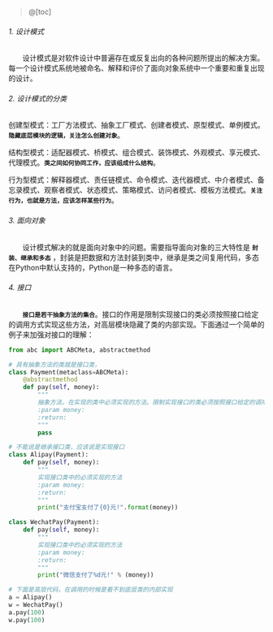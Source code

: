 ﻿>@[toc]
###### 1. 设计模式
&nbsp;&nbsp;&nbsp;&nbsp;&nbsp;&nbsp;&nbsp;设计模式是对软件设计中普遍存在或反复出向的各种问题所提出的解决方案。每一个设计模式系统地被命名、解释和评价了面向对象系统中一个重要和重复出现的设计。
###### 2. 设计模式的分类
创建型模式：工厂方法模式、抽象工厂模式、创建者模式、原型模式、单例模式。**`隐藏底层模块的逻辑，关注怎么创建对象`**。

结构型模式：适配器模式、桥模式、组合模式、装饰模式、外观模式、享元模式、代理模式。**`类之间如何协同工作，应该组成什么结构`**。

行为型模式：解释器模式、责任链模式、命令模式、迭代器模式、中介者模式、备忘录模式、观察者模式、状态模式、策略模式、访问者模式、模板方法模式。**`关注行为，也就是方法，应该怎样某些行为`**。

###### 3. 面向对象
&nbsp;&nbsp;&nbsp;&nbsp;&nbsp;&nbsp;&nbsp;设计模式解决的就是面向对象中的问题。需要指导面向对象的三大特性是 **`封装、继承和多态`** ，封装是把数据和方法封装到类中，继承是类之间复用代码，多态在Python中默认支持的，Python是一种多态的语言。
###### 4. 接口
&nbsp;&nbsp;&nbsp;&nbsp;&nbsp;&nbsp;&nbsp;**`接口是若干抽象方法的集合`**。接口的作用是限制实现接口的类必须按照接口给定的调用方式实现这些方法，对高层模块隐藏了类的内部实现。下面通过一个简单的例子来加强对接口的理解：
```py
from abc import ABCMeta, abstractmethod

# 具有抽象方法的类就是接口类，
class Payment(metaclass=ABCMeta):
    @abstractmethod
    def pay(self, money):
        """
        抽象方法，在实现的类中必须实现的方法。限制实现接口的类必须按照接口给定的调用方式实现这些方法
        :param money: 
        :return: 
        """
        pass

# 不能说是继承接口类，应该说是实现接口
class Alipay(Payment):
    def pay(self, money):
        """
        实现接口类中的必须实现的方法
        :param money:
        :return:
        """
        print("支付宝支付了{0}元!".format(money))

class WechatPay(Payment):
    def pay(self, money):
        """
        实现接口类中的必须实现的方法
        :param money:
        :return:
        """
        print("微信支付了%d元!" % (money))

# 下面是高层代码，在调用的时候是看不到底层类的内部实现
a = Alipay()
w = WechatPay()
a.pay(100)
w.pay(100)
```
